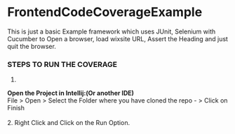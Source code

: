 # FrontendCodeCoverageExample
This is just a basic Example framework which uses JUnit, Selenium with Cucumber to Open a browser, load wixsite URL, Assert the Heading and just quit the browser.

### STEPS TO RUN THE COVERAGE
1. <br>
**Open the Project in Intellij:(Or another IDE)** <br>
File > Open > Select the Folder where you have cloned the repo - > Click on Finish
 <br>
 <br>
2. Right Click and Click on the Run Option.
